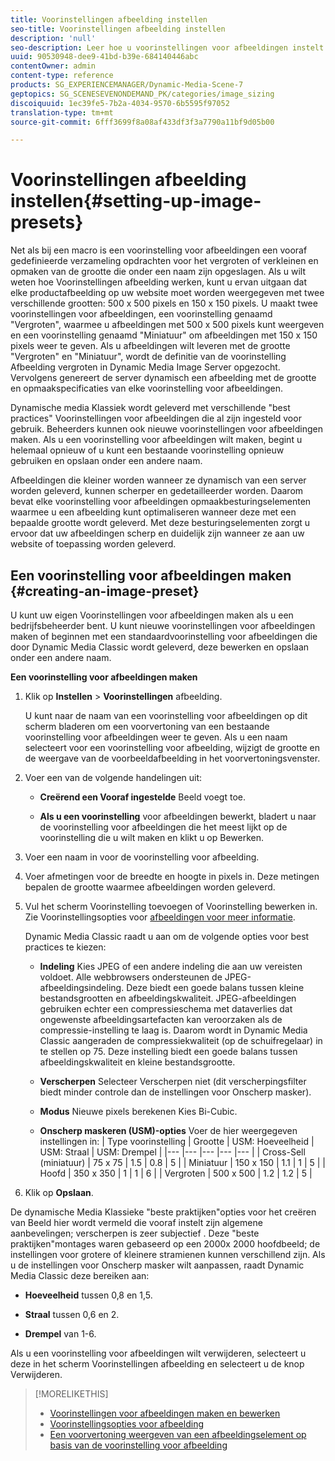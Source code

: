 ```yaml
---
title: Voorinstellingen afbeelding instellen
seo-title: Voorinstellingen afbeelding instellen
description: 'null'
seo-description: Leer hoe u voorinstellingen voor afbeeldingen instelt.
uuid: 90530948-dee9-41bd-b39e-684140446abc
contentOwner: admin
content-type: reference
products: SG_EXPERIENCEMANAGER/Dynamic-Media-Scene-7
geptopics: SG_SCENESEVENONDEMAND_PK/categories/image_sizing
discoiquuid: 1ec39fe5-7b2a-4034-9570-6b5595f97052
translation-type: tm+mt
source-git-commit: 6fff3699f8a08af433df3f3a7790a11bf9d05b00

---
```



# Voorinstellingen afbeelding instellen{#setting-up-image-presets}

Net als bij een macro is een voorinstelling voor afbeeldingen een vooraf gedefinieerde verzameling opdrachten voor het vergroten of verkleinen en opmaken van de grootte die onder een naam zijn opgeslagen. Als u wilt weten hoe Voorinstellingen afbeelding werken, kunt u ervan uitgaan dat elke productafbeelding op uw website moet worden weergegeven met twee verschillende grootten: 500 x 500 pixels en 150 x 150 pixels. U maakt twee voorinstellingen voor afbeeldingen, een voorinstelling genaamd &quot;Vergroten&quot;, waarmee u afbeeldingen met 500 x 500 pixels kunt weergeven en een voorinstelling genaamd &quot;Miniatuur&quot; om afbeeldingen met 150 x 150 pixels weer te geven. Als u afbeeldingen wilt leveren met de grootte &quot;Vergroten&quot; en &quot;Miniatuur&quot;, wordt de definitie van de voorinstelling Afbeelding vergroten in Dynamic Media Image Server opgezocht. Vervolgens genereert de server dynamisch een afbeelding met de grootte en opmaakspecificaties van elke voorinstelling voor afbeeldingen.

Dynamische media Klassiek wordt geleverd met verschillende &quot;best practices&quot; Voorinstellingen voor afbeeldingen die al zijn ingesteld voor gebruik. Beheerders kunnen ook nieuwe voorinstellingen voor afbeeldingen maken. Als u een voorinstelling voor afbeeldingen wilt maken, begint u helemaal opnieuw of u kunt een bestaande voorinstelling opnieuw gebruiken en opslaan onder een andere naam.

Afbeeldingen die kleiner worden wanneer ze dynamisch van een server worden geleverd, kunnen scherper en gedetailleerder worden. Daarom bevat elke voorinstelling voor afbeeldingen opmaakbesturingselementen waarmee u een afbeelding kunt optimaliseren wanneer deze met een bepaalde grootte wordt geleverd. Met deze besturingselementen zorgt u ervoor dat uw afbeeldingen scherp en duidelijk zijn wanneer ze aan uw website of toepassing worden geleverd.

## Een voorinstelling voor afbeeldingen maken {#creating-an-image-preset}

U kunt uw eigen Voorinstellingen voor afbeeldingen maken als u een bedrijfsbeheerder bent. U kunt nieuwe voorinstellingen voor afbeeldingen maken of beginnen met een standaardvoorinstelling voor afbeeldingen die door Dynamic Media Classic wordt geleverd, deze bewerken en opslaan onder een andere naam.

**Een voorinstelling voor afbeeldingen maken**

1. Klik op **Instellen** > **Voorinstellingen** afbeelding.

   U kunt naar de naam van een voorinstelling voor afbeeldingen op dit scherm bladeren om een voorvertoning van een bestaande voorinstelling voor afbeeldingen weer te geven. Als u een naam selecteert voor een voorinstelling voor afbeelding, wijzigt de grootte en de weergave van de voorbeeldafbeelding in het voorvertoningsvenster.

1. Voer een van de volgende handelingen uit:

   * **Creërend een Vooraf ingestelde** Beeld voegt toe.

   * **Als u een voorinstelling** voor afbeeldingen bewerkt, bladert u naar de voorinstelling voor afbeeldingen die het meest lijkt op de voorinstelling die u wilt maken en klikt u op Bewerken.

1. Voer een naam in voor de voorinstelling voor afbeelding.
1. Voer afmetingen voor de breedte en hoogte in pixels in. Deze metingen bepalen de grootte waarmee afbeeldingen worden geleverd.
1. Vul het scherm Voorinstelling toevoegen of Voorinstelling bewerken in. Zie Voorinstellingsopties voor [afbeeldingen voor meer informatie](application-setup.md#image_preset_options).

   Dynamic Media Classic raadt u aan om de volgende opties voor best practices te kiezen:

   * **Indeling** Kies JPEG of een andere indeling die aan uw vereisten voldoet. Alle webbrowsers ondersteunen de JPEG-afbeeldingsindeling. Deze biedt een goede balans tussen kleine bestandsgrootten en afbeeldingskwaliteit. JPEG-afbeeldingen gebruiken echter een compressieschema met dataverlies dat ongewenste afbeeldingsartefacten kan veroorzaken als de compressie-instelling te laag is. Daarom wordt in Dynamic Media Classic aangeraden de compressiekwaliteit (op de schuifregelaar) in te stellen op 75. Deze instelling biedt een goede balans tussen afbeeldingskwaliteit en kleine bestandsgrootte.

   * **Verscherpen** Selecteer Verscherpen niet (dit verscherpingsfilter biedt minder controle dan de instellingen voor Onscherp masker).

   * **Modus** Nieuwe pixels berekenen Kies Bi-Cubic.

   * **Onscherp maskeren (USM)-opties** Voer de hier weergegeven instellingen in:
   | Type voorinstelling | Grootte | USM: Hoeveelheid | USM: Straal | USM: Drempel |
   |--- |--- |--- |--- |--- |
   | Cross-Sell (miniatuur) | 75 x 75 | 1.5 | 0.8 | 5 |
   | Miniatuur | 150 x 150 | 1.1 | 1 | 5 |
   | Hoofd | 350 x 350 | 1 | 1 | 6 |
   | Vergroten | 500 x 500 | 1.2 | 1.2 | 5 |

1. Klik op **Opslaan**.

De dynamische Media Klassieke &quot;beste praktijken&quot;opties voor het creëren van Beeld hier wordt vermeld die vooraf instelt zijn algemene aanbevelingen; verscherpen is zeer subjectief . Deze &quot;beste praktijken&quot;montages waren gebaseerd op een 2000x 2000 hoofdbeeld; de instellingen voor grotere of kleinere stramienen kunnen verschillend zijn. Als u de instellingen voor Onscherp masker wilt aanpassen, raadt Dynamic Media Classic deze bereiken aan:

* **Hoeveelheid** tussen 0,8 en 1,5.

* **Straal** tussen 0,6 en 2.

* **Drempel** van 1-6.

Als u een voorinstelling voor afbeeldingen wilt verwijderen, selecteert u deze in het scherm Voorinstellingen afbeelding en selecteert u de knop Verwijderen.

>[!MORELIKETHIS]
>
>* [Voorinstellingen voor afbeeldingen maken en bewerken](application-setup.md#creating_and_editing_image_presets)
>* [Voorinstellingsopties voor afbeelding](application-setup.md#image_preset_options)
>* [Een voorvertoning weergeven van een afbeeldingselement op basis van de voorinstelling voor afbeelding](previewing-asset.md#previewing_an_image_asset_based_on_its_image_preset)

